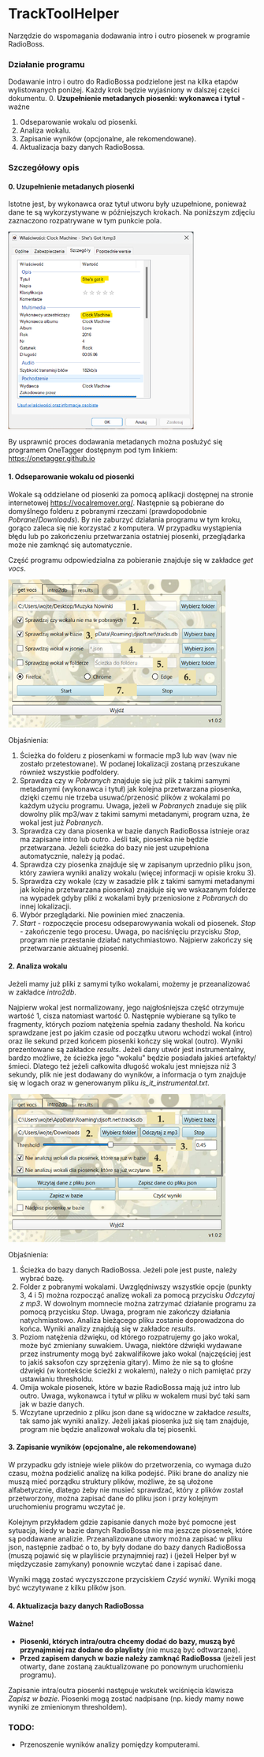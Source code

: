 # TrackToolHelper
Narzędzie do wspomagania dodawania intro i outro piosenek w programie RadioBoss.


### Działanie programu
Dodawanie intro i outro do RadioBossa podzielone jest na kilka etapów wylistowanych poniżej. 
Każdy krok będzie wyjaśniony w dalszej części dokumentu.
0. **Uzupełnienie metadanych piosenki: wykonawca i tytuł** - ważne
1. Odseparowanie wokalu od piosenki.
2. Analiza wokalu.
3. Zapisanie wyników (opcjonalne, ale rekomendowane).
4. Aktualizacja bazy danych RadioBossa.


### Szczegółowy opis

#### 0. Uzupełnienie metadanych piosenki
Istotne jest, by wykonawca oraz tytuł utworu były uzupełnione, ponieważ dane te są wykorzystywane w późniejszych krokach.
Na poniższym zdjęciu zaznaczono rozpatrywane w tym punkcie pola.

<img src="img/metadata.png" alt="drawing" height="400"/>

By usprawnić proces dodawania metadanych można posłużyć się programem OneTagger dostępnym pod tym linkiem: https://onetagger.github.io

#### 1. Odseparowanie wokalu od piosenki
Wokale są oddzielane od piosenki za pomocą aplikacji dostępnej na stronie internetowej https://vocalremover.org/. Następnie są pobierane do domyślnego folderu z pobranymi rzeczami (prawdopodobnie _Pobrane_/_Downloads_).
By nie zaburzyć działania programu w tym kroku, gorąco zaleca się nie korzystać z komputera. W przypadku wystąpienia błędu lub po zakończeniu przetwarzania ostatniej piosenki, przeglądarka może nie zamknąć się automatycznie.

Część programu odpowiedzialna za pobieranie znajduje się w zakładce _get vocs_.

<img src="img/get_vocs.png" alt="drawing" height="300"/>
   
Objaśnienia:
1. Ścieżka do folderu z piosenkami w formacie mp3 lub wav (wav nie zostało przetestowane). W podanej lokalizacji zostaną przeszukane również wszystkie podfoldery. 
2. Sprawdza czy w _Pobranych_ znajduje się już plik z takimi samymi metadanymi (wykonawca i tytuł) jak kolejna przetwarzana piosenka, dzięki czemu nie trzeba usuwać/przenosić plików z wokalami po każdym użyciu programu. Uwaga, jeżeli w _Pobranych_ znaduje się plik dowolny plik mp3/wav z takimi samymi metadanymi, program uzna, że wokal jest już _Pobranych_.
3. Sprawdza czy dana piosenka w bazie danych RadioBossa istnieje oraz ma zapisane intro lub outro. Jeśli tak, piosenka nie będzie przetwarzana. Jeżeli ścieżka do bazy nie jest uzupełniona automatycznie, należy ją podać.
4. Sprawdza czy piosenka znajduje się w zapisanym uprzednio pliku json, który zawiera wyniki analizy wokalu (więcej informacji w opisie kroku 3). 
5. Sprawdza czy wokale (czy w zasadzie plik z takimi samymi metadanymi jak kolejna przetwarzana piosenka) znajduje się we wskazanym folderze na wypadek gdyby pliki z wokalami były przeniosione z _Pobranych_ do innej lokalizacji.
6. Wybór przeglądarki. Nie powinien mieć znaczenia.
7. _Start_ - rozpoczęcie procesu odseparowywania wokali od piosenek. _Stop_ - zakończenie tego procesu. Uwaga, po naciśnięciu przycisku _Stop_, program nie przestanie działać natychmiastowo. Najpierw zakończy się przetwarzanie aktualnej piosenki.


#### 2. Analiza wokalu
Jeżeli mamy już pliki z samymi tylko wokalami, możemy je przeanalizować w zakładce _intro2db_. 

Najpierw wokal jest normalizowany, jego najgłośniejsza część otrzymuje wartość 1, cisza natomiast wartość 0. Następnie wybierane są tylko te fragmenty, których poziom natężenia spełnia zadany theshold. Na końcu sprawdzane jest po jakim czasie od początku utworu wchodzi wokal (intro) oraz ile sekund przed końcem piosenki kończy się wokal (outro). Wyniki prezentowane są zakładce _results_. Jeżeli dany utwór jest instrumentalny, bardzo możliwe, że ścieżka jego "wokalu" będzie posiadała jakieś artefakty/śmieci. Dlatego też jeżeli całkowita długość wokalu jest mniejsza niż 3 sekundy, plik nie jest dodawany do wyników, a informacja o tym znajduje się w logach oraz w generowanym pliku _is_it_instrumental.txt_.

<img src="img/intro2db_1.png" alt="drawing" height="300"/>

Objaśnienia:
1. Ścieżka do bazy danych RadioBossa. Jeżeli pole jest puste, należy wybrać bazę.
2. Folder z pobranymi wokalami. Uwzględniwszy wszystkie opcje (punkty 3, 4 i 5) można rozpocząć analizę wokali za pomocą przycisku _Odczytaj z mp3_. W dowolnym momnecie można zatrzymać działanie programu za pomocą przycisku _Stop_. Uwaga, program nie zakończy działania natychmiastowo. Analiza bieżącego pliku zostanie doprowadzona do końca. Wyniki analizy znajdują się w zakładce _results_.
3. Poziom natężenia dźwięku, od którego rozpatrujemy go jako wokal, może być zmieniany suwakiem. Uwaga, niektóre dźwięki wydawane przez instrumenty mogą być zakwalifikowe jako wokal (najczęściej jest to jakiś saksofon czy sprzężenia gitary). Mimo że nie są to głośne dźwięki (w kontekście ścieżki z wokalem), należy o nich pamiętać przy ustawianiu thresholdu.
4. Omija wokale piosenek, które w bazie RadioBossa mają już intro lub outro. Uwaga, wykonawca i tytuł w pliku w wokalem musi być taki sam jak w bazie danych.
5. Wczytane uprzednio z pliku json dane są widoczne w zakładce _results_, tak samo jak wyniki analizy. Jeżeli jakaś piosenka już się tam znajduje, program nie będzie analizował wokalu dla tej piosenki.


#### 3. Zapisanie wyników (opcjonalne, ale rekomendowane)
W przypadku gdy istnieje wiele plików do przetworzenia, co wymaga dużo czasu, można podzielić analizę na kilka podejść. 
Pliki brane do analizy nie muszą mieć porządku struktury plików, możliwe, że są ułożone alfabetycznie, dlatego żeby nie musieć sprawdzać, który z plików został przetworzony, można zapisać dane do pliku json i przy kolejnym uruchomieniu programu wczytać je.

Kolejnym przykładem gdzie zapisanie danych może być pomocne jest sytuacja, kiedy w bazie danych RadioBossa nie ma jeszcze piosenek, które są poddawane analizie. Przeanalizowane utwory można zapisać w pliku json, następnie zadbać o to, by były dodane do bazy danych RadioBossa (muszą pojawić się w playliście przynajmniej raz) i (jeżeli Helper był w międzyczasie zamykany) ponownie wczytać dane i zapisać dane. 

Wyniki mągą zostać wyczyszczone przyciskiem _Czyść wyniki_. Wyniki mogą być wczytywane z kilku plików json. 


#### 4. Aktualizacja bazy danych RadioBossa
#### Ważne!
- **Piosenki, których intra/outra chcemy dodać do bazy, muszą być przynajmniej raz dodane do playlisty** (nie muszą być odtwarzane).
- **Przed zapisem danych w bazie należy zamknąć RadioBossa** (jeżeli jest otwarty, dane zostaną zauktualizowane po ponownym uruchomieniu programu).

Zapisanie intra/outra piosenki następuje wskutek wciśnięcia klawisza _Zapisz w bazie_. Piosenki mogą zostać nadpisane (np. kiedy mamy nowe wyniki ze zmienionym thresholdem).

### TODO:
- Przenoszenie wyników analizy pomiędzy komputerami.
